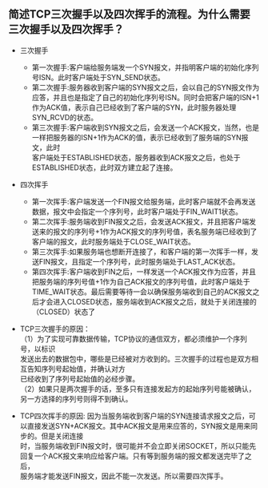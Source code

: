 ## 简述TCP三次握手以及四次挥手的流程。为什么需要三次握手以及四次挥手？

* 三次握手
  * 第一次握手:客户端给服务端发一个SYN报文，并指明客户端的初始化序列号ISN。此时客户端处于SYN_SEND状态。
  * 第二次握手:服务器收到客户端的SYN报文之后，会以自己的SYN报文作为应答，并且也是指定了自己的初始化序列号ISN。同时会把客户端的ISN+1  
    作为ACK值，表示自己已经收到了客户端的SYN，此时服务器处理SYN_RCVD的状态。
  * 第三次握手:客户端收到SYN报文之后，会发送一个ACK报文，当然，也是一样把服务器的ISN+1作为ACK的值，表示已经收到了服务端的SYN报文，此时  
    客户端处于ESTABLISHED状态，服务器收到ACK报文之后，也处于ESTABLISHED状态，此时双方建立起了连接。
    
* 四次挥手
  * 第一次挥手:客户端发送一个FIN报文给服务端，此时客户端就不会再发送数据，报文中会指定一个序列号，此时客户端处于FIN_WAIT1状态。
  * 第二次挥手:服务端收到FIN报文之后，会发送ACK报文，并且把客户端发送来的报文的序列号+1作为ACK报文的序列号值，表名服务端已经收到了  
    客户端的报文，此时服务端处于CLOSE_WAIT状态。
  * 第三次挥手:如果服务端也想断开连接了，和客户端的第一次挥手一样，发送FIN报文，且指定一个序列号，此时服务端处于LAST_ACK状态。
  * 第四次挥手:客户端收到FIN之后，一样发送一个ACK报文作为应答，并且把服务端的序列号值+1作为自己ACK报文的序列号值，此时客户端处于  
    TIME_WAIT状态。最后需要等待一会以确保服务端收到自己的ACK报文之后才会进入CLOSED状态，服务端收到ACK报文之后，就处于关闭连接的  
    （CLOSED）状态了

* TCP三次握手的原因：  
  （1）为了实现可靠数据传输，TCP协议的通信双方，都必须维护一个序列号，以标识  
发送出去的数据包中，哪些是已经被对方收到的。三次握手的过程也是双方相互告知序列号起始值，并确认对方  
  已经收到了序列号起始值的必经步骤。  
  （2）如果只是两次握手的话，至多只有连接发起方的起始序列号能被确认，另一方选择的序列号则得不到确认。
  
* TCP四次挥手的原因:
   因为当服务端收到客户端的SYN连接请求报文之后，可以直接发送SYN+ACK报文。其中ACK报文是用来应答的，SYN报文是用来同步的。但是关闭连接  
  时，当服务端收到FIN报文时，很可能并不会立即关闭SOCKET，所以只能先回复一个ACK报文来响应给客户端。只有等到服务端的报文都发送完毕了之后，  
  服务端才能发送FIN报文，因此不能一次发送。所以需要四次挥手。